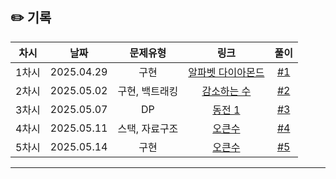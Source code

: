 ## ✏️ 기록   
 
 | 차시 |    날짜    | 문제유형 | 링크 | 풀이 |
 |:----:|:---------:|:----:|:-----:|:----:|
 | 1차시 | 2025.04.29 |  구현  | [알파벳 다이아몬드](https://www.acmicpc.net/problem/1262)|[#1](https://github.com/AlgoLeadMe/AlgoLeadMe-15/pull/1)|
 | 2차시 | 2025.05.02 |  구현, 백트래킹  | [감소하는 수](https://www.acmicpc.net/problem/1038)|[#2](https://github.com/AlgoLeadMe/AlgoLeadMe-15/pull/5)|
 | 3차시 | 2025.05.07 |  DP  | [동전 1](https://www.acmicpc.net/problem/2293)|[#3](https://github.com/AlgoLeadMe/AlgoLeadMe-15/pull/8)|
 | 4차시 | 2025.05.11 |  스택, 자료구조  | [오큰수](https://www.acmicpc.net/problem/17298)|[#4](https://github.com/AlgoLeadMe/AlgoLeadMe-15/pull/11)|
 | 5차시 | 2025.05.14 |  구현  | [오큰수](https://www.acmicpc.net/problem/2116)|[#5](https://github.com/AlgoLeadMe/AlgoLeadMe-15/pull/14)|
 ---
